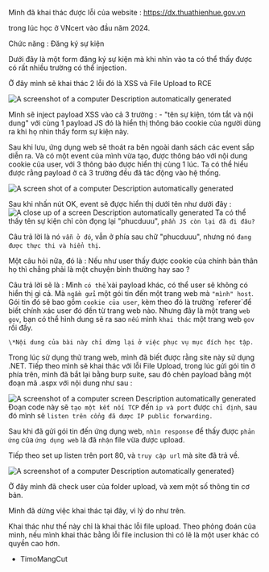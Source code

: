 Mình đã khai thác được lỗi của website : https://dx.thuathienhue.gov.vn

trong lúc học ở VNcert vào đầu năm 2024.

Chức năng : Đăng ký sự kiện

Dưới đây là một form đăng ký sự kiện mà khi nhìn vào ta có thể thấy được
có rất nhiều trường có thể injection.

Ở đây mình sẽ khai thác 2 lỗi đó là XSS và File Upload to RCE

![A screenshot of a computer Description automatically
generated](./images/image1.png)

Mình sẽ inject payload XSS vào cả 3 trường : - "tên sự kiện, tóm tắt và
nội dung" với cùng 1 payload JS đó là hiển thị thông báo cookie của
người dùng ra khi họ nhìn thấy form sự kiện này.

Sau khi lưu, ứng dụng web sẽ thoát ra bên ngoài danh sách các event sắp
diễn ra. Và có một event của mình vừa tạo, được thông báo với nội dung
cookie của user, với 3 thông báo được hiển thị cùng 1 lúc. Ta có thể
hiểu được rằng payload ở cả 3 trường đều đã tác động vào hệ thống.

![A screen shot of a computer Description automatically
generated](./images/image2.png)

Sau khi nhấn nút OK, event sẽ đựợc hiển thị dưới tên như dưới đây :  
![A close up of a screen Description automatically
generated](./images/image3.png)
Ta có thể thấy tên sự kiện chỉ còn đọng lại "phucduuu", `phần JS còn lại
đã đi đâu?`

Câu trả lời là nó `vẫn ở đó`, vẫn ở phía sau chữ "phucduuu", nhưng nó `đang
được thực thi và hiển thị`.

Một câu hỏi nữa, đó là : Nếu như user thấy được cookie của chính bản
thân họ thì chẳng phải là một chuyện bình thường hay sao ?

Câu trả lời sẽ là : Mình `có thể` xài payload khác, có thể user sẽ không
có hiển thị gì cả. Mà `ngầm gửi` một gói tin đến một trang web mà `"mình"
host`. Gói tin đó sẽ bao gồm `cookie của user`, kèm theo đó là trường
\`referer\`để biết chính xác user đó đến từ trang web nào. Nhưng đây là
một trang `web gov`, bạn có thể hình dung sẽ ra sao `nếu` mình `khai thác` một
trang web `gov` rồi đấy.

`\*Nội dung của bài này chỉ dừng lại ở việc phục vụ mục đích học tập.`

Trong lúc sử dụng thử trang web, mình đã biết được rằng site này sử dụng
.NET. Tiếp theo mình sẽ khai thác với lỗi File Upload, trong lúc gửi
gói tin ở phía trên, mình đã bắt lại bằng burp suite, sau đó chèn
payload bằng một đoạn mã .aspx với nội dung như sau :

![A screenshot of a computer screen Description automatically
generated](./images/image4.png)
Đoạn code này sẽ `tạo một kết nối TCP` đến `ip và port` được `chỉ định`, sau
đó mình sẽ `listen trên cổng đã được IP public forwarding.`

Sau khi đã gửi gói tin đến ứng dụng web, `nhìn response` để thấy được `phản
ứng` của `ứng dụng web` là đã `nhận` file vừa được upload.

Tiếp theo set up listen trên port 80, và `truy cập url` mà site đã trả về.

![A screenshot of a computer Description automatically
generated](./images/image5.png)}

Ở đây mình đã check user của folder upload, và xem một số thông tin cơ
bản.

Mình đã dừng việc khai thác tại đây, vì lý do như trên.

Khai thác như thế này chỉ là khai thác lỗi file upload. Theo phỏng đoán
của mình, nếu mình khai thác bằng lỗi file inclusion thì có lẽ là một
user khác có quyền cao hơn.

- TimoMangCut
